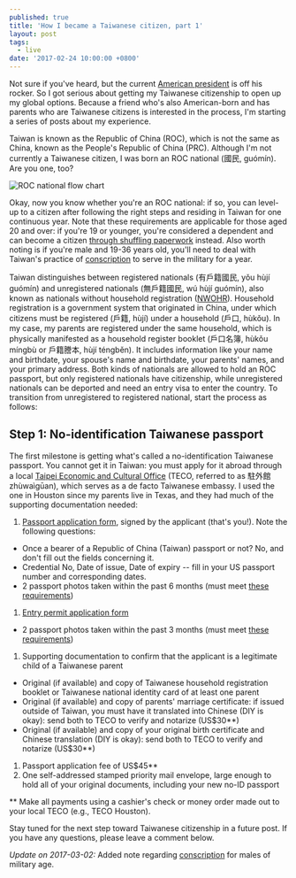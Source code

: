 ```yaml
---
published: true
title: 'How I became a Taiwanese citizen, part 1'
layout: post
tags:
  - live
date: '2017-02-24 10:00:00 +0800'
---
```

Not sure if you've heard, but the current [American president](https://www.twitter.com/realdonaldtrump) is off his rocker. So I got serious about getting my Taiwanese citizenship to open up my global options. Because a friend who's also American-born and has parents who are Taiwanese citizens is interested in the process, I'm starting a series of posts about my experience.

<!--more-->

Taiwan is known as the Republic of China (ROC), which is not the same as China, known as the People's Republic of China (PRC). Although I'm not currently a Taiwanese citizen, I was born an ROC national (國民, guómín). Are you one, too?

![ROC national flow chart]({{site.baseurl}}/images/2017/02/24-the-path-to-taiwanese-citizenship-step-1/roc-national-flow-chart.png)

Okay, now you know whether you're an ROC national: if so, you can level-up to a citizen after following the right steps and residing in Taiwan for one continuous year. Note that these requirements are applicable for those aged 20 and over: if you're 19 or younger, you're considered a dependent and can become a citizen [through shuffling paperwork](http://jargoned.com/random/life/becoming-taiwanese-if-your-mother-is-taiwanese/) instead. Also worth noting is if you're male and 19-36 years old, you'll need to deal with Taiwan's practice of [conscription][conscription] to serve in the military for a year.

Taiwan distinguishes between registered nationals (有戶籍國民, yǒu hùjí guómín) and unregistered nationals (無戶籍國民, wú hùjí guómín), also known as nationals without household registration ([NWOHR](https://en.wikipedia.org/wiki/National_without_household_registration)). Household registration is a government system that originated in China, under which citizens must be registered (戶籍, hùjí) under a household (戶口, hùkǒu). In my case, my parents are registered under the same household, which is physically manifested as a household register booklet (戶口名簿, hùkǒu míngbù or 戶籍謄本, hùjí téngběn). It includes information like your name and birthdate, your spouse's name and birthdate, your parents' names, and your primary address. Both kinds of nationals are allowed to hold an ROC passport, but only registered nationals have citizenship, while unregistered nationals can be deported and need an entry visa to enter the country. To transition from unregistered to registered national, start the process as follows:

## Step 1: No-identification Taiwanese passport

The first milestone is getting what's called a no-identification Taiwanese passport. You cannot get it in Taiwan: you must apply for it abroad through a local [Taipei Economic and Cultural Office](http://www.roc-taiwan.org/us_en/index.html) (TECO, referred to as 駐外館 zhùwaìgūan), which serves as a de facto Taiwanese embassy. I used the one in Houston since my parents live in Texas, and they had much of the supporting documentation needed:

1. [Passport application form](https://www.boca.gov.tw/cp-143-489-f3c62-2.html), signed by the applicant (that's you!). Note the following questions:
  * Once a bearer of a Republic of China (Taiwan) passport or not? No, and don't fill out the fields concerning it.
  * Credential No, Date of issue, Date of expiry -- fill in your US passport number and corresponding dates.
  * 2 passport photos taken within the past 6 months (must meet [these requirements][passport-guidelines])
1. [Entry permit application form](http://www.immigration.gov.tw/public/Data/0102811584471.pdf)
  * 2 passport photos taken within the past 3 months (must meet [these requirements][passport-guidelines])
1. Supporting documentation to confirm that the applicant is a legitimate child of a Taiwanese parent
  * Original (if available) and copy of Taiwanese household registration booklet or Taiwanese national identity card of at least one parent
  * Original (if available) and copy of parents' marriage certificate: if issued outside of Taiwan, you must have it translated into Chinese (DIY is okay): send both to TECO to verify and notarize (US$30**)
  * Original (if available) and copy of your original birth certificate and Chinese translation (DIY is okay): send both to TECO to verify and notarize (US$30**)
1. Passport application fee of US$45**
1. One self-addressed stamped priority mail envelope, large enough to hold all of your original documents, including your new no-ID passport

** Make all payments using a cashier's check or money order made out to your local TECO (e.g., TECO Houston).

Stay tuned for the next step toward Taiwanese citizenship in a future post. If you have any questions, please leave a comment below.

_Update on 2017-03-02:_ Added note regarding [conscription][conscription] for males of military age.

[passport-guidelines]: http://maintain.taiwanembassy.org/ph_en/wp-content/uploads/sites/76/2014/03/432016222671.jpg
[conscription]: https://en.wikipedia.org/wiki/Conscription_in_Taiwan
